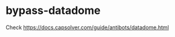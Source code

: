 # bypass-datadome
Check https://docs.capsolver.com/guide/antibots/datadome.html
                                                                              